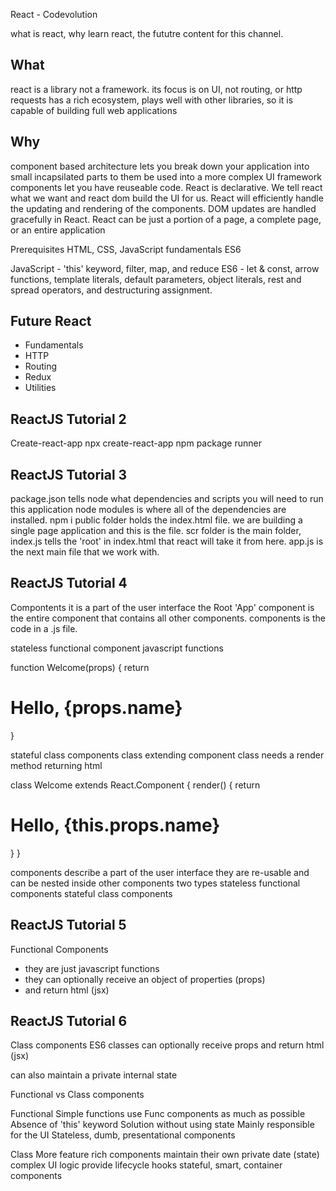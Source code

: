 React - Codevolution

what is react, why learn react, the fututre content for this channel.

## What
react is a library not a framework.
its focus is on UI, not routing, or http requests
has a rich ecosystem, plays well with other libraries, so it is capable of building full web applications

## Why
component based architecture
lets you break down your application into small incapsilated parts to them be used into a more complex UI framework
components let you have reuseable code. 
React is declarative. We tell react what we want and react dom build the UI for us.
React will efficiently handle the updating and rendering of the components.
DOM updates are handled gracefully in React.
React can be just a portion of a page, a complete page, or an entire application

Prerequisites
HTML, CSS, JavaScript fundamentals
ES6

JavaScript - 'this' keyword, filter, map, and reduce
ES6 - let & const, arrow functions, template literals, default parameters, object literals, rest and spread operators, and destructuring assignment.

## Future React
- Fundamentals
- HTTP
- Routing
- Redux
- Utilities

## ReactJS Tutorial 2
Create-react-app
npx create-react-app <project-name>
npm package runner

## ReactJS Tutorial 3
package.json tells node what dependencies and scripts you will need to run this application
node modules is where all of the dependencies are installed. npm i
public folder holds the index.html file. we are building a single page application and this is the file.
scr folder is the main folder, index.js tells the 'root' in index.html that react will take it from here.
app.js is the next main file that we work with.

## ReactJS Tutorial 4
Compontents
it is a part of the user interface
the Root 'App' component is the entire component that contains all other components.
components is the code in a .js file.

stateless functional component 
javascript functions

function Welcome(props) {
    return <h1>Hello, {props.name}</h1>
}

stateful class components
class extending component class
needs a render method returning html

class Welcome extends React.Component {
    render() {
        return <h1>Hello, {this.props.name}</h1>
    }
}

components describe a part of the user interface
they are re-usable and can be nested inside other components
two types
stateless functional components
stateful class components

## ReactJS Tutorial 5
Functional Components
- they are just javascript functions
- they can optionally receive an object of properties (props)
- and return html (jsx)

## ReactJS Tutorial 6
Class components
ES6 classes
can optionally receive props
and return html (jsx)

can also maintain a private internal state

Functional vs Class components

Functional
Simple functions
use Func components as much as possible
Absence of 'this' keyword
Solution without using state
Mainly responsible for the UI
Stateless, dumb, presentational components

Class
More feature rich components
maintain their own private date (state)
complex UI logic
provide lifecycle hooks
stateful, smart, container components
